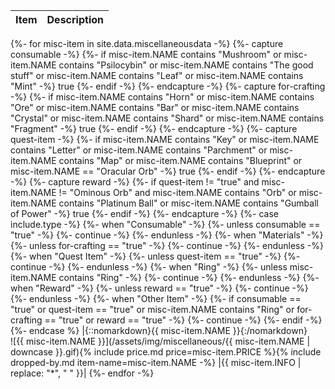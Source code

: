 |Item|Description|
|-|-|
{%- for misc-item in site.data.miscellaneousdata -%}
  {%- capture consumable -%}
    {%- if misc-item.NAME contains "Mushroom" or misc-item.NAME contains "Psilocybin" or misc-item.NAME contains "The good stuff" or misc-item.NAME contains "Leaf" or misc-item.NAME contains "Mint" -%}
      true
    {%- endif -%}
  {%- endcapture -%}
  {%- capture for-crafting -%}
    {%- if misc-item.NAME contains "Horn" or misc-item.NAME contains "Ore" or misc-item.NAME contains "Bar" or misc-item.NAME contains "Crystal" or misc-item.NAME contains "Shard" or misc-item.NAME contains "Fragment" -%}
      true
    {%- endif -%}
  {%- endcapture -%}
  {%- capture quest-item -%}
    {%- if misc-item.NAME contains "Key" or misc-item.NAME contains "Letter" or misc-item.NAME contains "Parchment" or misc-item.NAME contains "Map" or misc-item.NAME contains "Blueprint" or misc-item.NAME == "Oracular Orb" -%}
      true
    {%- endif -%}
  {%- endcapture -%}
  {%- capture reward -%}
    {%- if quest-item != "true" and misc-item.NAME != "Ominous Orb" and misc-item.NAME contains "Orb" or misc-item.NAME contains "Platinum Ball" or misc-item.NAME contains "Gumball of Power" -%}
      true
    {%- endif -%}
  {%- endcapture -%}
  {%- case include.type -%}
    {%- when "Consumable" -%}
      {%- unless consumable == "true" -%}
        {%- continue -%}
      {%- endunless -%}
    {%- when "Materials" -%}
      {%- unless for-crafting == "true" -%}
        {%- continue -%}
      {%- endunless -%}
    {%- when "Quest Item" -%}
      {%- unless quest-item == "true" -%}
        {%- continue -%}
      {%- endunless -%}
    {%- when "Ring" -%}
      {%- unless misc-item.NAME contains "Ring" -%}
        {%- continue -%}
      {%- endunless -%}
    {%- when "Reward" -%}
      {%- unless reward == "true" -%}
        {%- continue -%}
      {%- endunless -%}
    {%- when "Other Item" -%}
      {%- if consumable == "true" or quest-item == "true" or misc-item.NAME contains "Ring" or for-crafting == "true" or reward == "true" -%}
        {%- continue -%}
      {%- endif -%}
  {%- endcase %}
  |{::nomarkdown}<span class="record-name">{{ misc-item.NAME }}</span>{:/nomarkdown}<br />![{{ misc-item.NAME }}](/assets/img/miscellaneous/{{ misc-item.NAME | downcase }}.gif){% include price.md price=misc-item.PRICE %}{% include dropped-by.md item-name=misc-item.NAME -%}
  |{{ misc-item.INFO | replace: "*", " " }}|
{%- endfor -%}